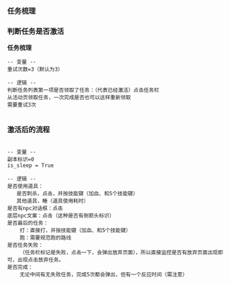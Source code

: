    
### 任务梳理


### 判断任务是否激活


**任务梳理**

```text
-- 变量 --
重试次数=3（默认为3）

-- 逻辑 --
判断任务列表第一项是否领取了任务：（代表已经激活）点击任务栏
从活动页领取任务，一次完成是否也可以这样重新领取
需要重试3次
   
```


### 激活后的流程

```text

-- 变量 --
副本标识=0
is_sleep = True

-- 逻辑 --
是否使用道具：
   是否刺杀，点击，并按技能键（加血、和5个技能键）
   其他道具，睡（道具使用耗时）
是否有npc对话框：点击
底层npc文案：点击（这种是否有倒箭头标识）
是否最后的任务：
    打：直接打，并按技能键（加血、和5个技能键）
    跑：需要规范跑的路线
是否任务失败：
    （任务栏标记是失败，点击一下，会弹出放弃页面），所以直接监控是否有放弃页面出现即可，出现点击放弃任务。
是否完成：
    无论中间有无失败任务，完成5次都会弹出，但有一个反应时间（需注意） 

```
   